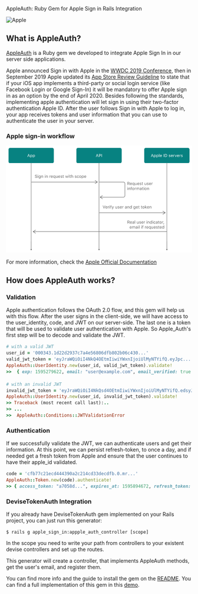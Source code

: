 AppleAuth: Ruby Gem for Apple Sign in Rails Integration

![Apple](images/apple_auth.jpg)

## What is AppleAuth?

[AppleAuth](https://rubygems.org/gems/apple_auth) is a Ruby gem we developed to integrate Apple Sign In in our server side applications.

Apple announced Sign in with Apple in the [WWDC 2019 Conference](https://developer.apple.com/videos/play/wwdc2019/706/), then in September 2019 Apple updated its [App Store Review Guideline](https://developer.apple.com/news/?id=09122019b) to state that if your iOS app implements a third-party or social login service (like Facebook Login or Google Sign-In) it will be mandatory to offer Apple sign in as an option by the end of April 2020.  Besides following the standards, implementing apple authentication will let sign in using their two-factor authentication Apple ID. After the user follows Sign in with Apple to log in, your app receives tokens and user information that you can use to authenticate the user in your server.

### Apple sign-in workflow
![Apple sign in flow](images/apple_sign_in_flow.png)

For more information, check the [Apple Official Documentation](https://developer.apple.com/documentation/sign_in_with_apple/sign_in_with_apple_rest_api)

## How does AppleAuth works?

### Validation
Apple authentication follows the OAuth 2.0 flow, and this gem will help us with this flow. After the user signs in the client-side, we will have access to the user_identity, code, and JWT on our server-side. The last one is a token that will be used to validate user authentication with Apple. So Apple_Auth's first step will be to decode and validate the JWT.

```ruby
# with a valid JWT
user_id = '000343.1d22d2937c7a4e56806dfb802b06c430...'
valid_jwt_token = 'eyJraWQiOiI4NkQ4OEtmIiwiYWxnIjoiUlMyNTYifQ.eyJpc...'
AppleAuth::UserIdentity.new(user_id, valid_jwt_token).validate!
>>  { exp: 1595279622, email: "user@example.com", email_verified: true , ...}

# with an invalid JWT
invalid_jwt_token = 'eyJraWQiOiI4NkQsd4OEtmIiwiYWxnIjoiUlMyNTYifQ.edsyJpc...'
AppleAuth::UserIdentity.new(user_id, invalid_jwt_token).validate!
>> Traceback (most recent call last):..
>> ...
>>  AppleAuth::Conditions::JWTValidationError
```

### Authentication
If we successfully validate the JWT, we can authenticate users and get their information. At this point, we can persist refresh-token, to once a day, and if needed get a fresh token from Apple and ensure that the user continues to have their apple_id validated.
```ruby
code = 'cfb77c21ecd444390a2c214cd33decdfb.0.mr...'
AppleAuth::Token.new(code).authenticate!
>> { access_token: "a7058d...", expires_at: 1595894672, refresh_token: "r8f1ce..." }
```

### DeviseTokenAuth Integration
If you already have DeviseTokenAuth gem implemented on your Rails project, you can just run this generator:

```
$ rails g apple_sign_in:appple_auth_controller [scope]
```
In the scope you need to write your path from controllers to your existent devise controllers and set up the routes.

This generator will create a controller, that implements AppleAuth methods, get the user's email, and register them.

You can find more info and the guide to install the gem on the [README](https://github.com/rootstrap/apple_auth).
You can find a full implementation of this gem in this [demo](https://github.com/rootstrap/apple-sign-in-rails).
